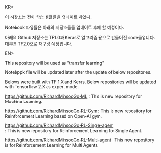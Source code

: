 KR>

 이 저장소는 전이 학습 샘플들을 업데이트 하였다. 
 
 Notebook 파일들은 아래의 저장소들들 업데이트 후에 할 예정이다.

 아래의 Github 저장소는 TF1.0과 Keras로 알고리즘 용으로 만들어진 code들입니다. 
 대부분 TF2.0으로 재구성 예정입니다. 
 
 
EN>

 This repository will be used as "transfer learning"
 
 Notebppk file will be updated later after the update of below repositories.
 
 Belows were built with TF 1.X and Keras.
 Below repositories will be updated with Tensorflow 2.X as expert mode. 

https://github.com/RichardMinsooGo-ML
 : This is new repository for Machine Learning.


https://github.com/RichardMinsooGo-RL-Gym
 : This is new repository for Reinforcement Learning based on Open-AI gym.


https://github.com/RichardMinsooGo-RL-Single-agent  
 : This is new repository for Reinforcement Learning for Single Agent.


https://github.com/RichardMinsooGo-RL-Multi-agent
 : This new repository is for Reinforcement Learning for Multi Agents.

 
